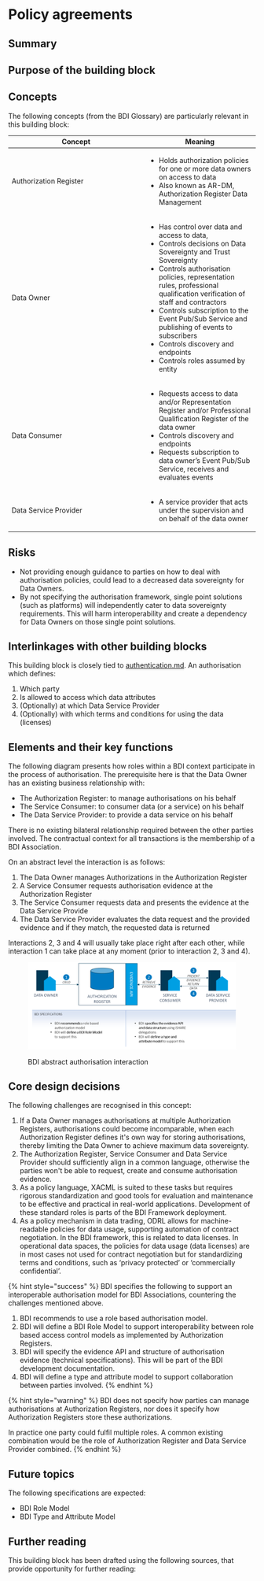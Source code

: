 # Policy agreements

## Summary

## Purpose of the building block

## Concepts

The following concepts (from the BDI Glossary) are particularly relevant in this building block:

<table><thead><tr><th width="262">Concept</th><th>Meaning</th></tr></thead><tbody><tr><td>Authorization Register</td><td><ul><li>Holds authorization policies for one or more data owners on access to data</li><li>Also known as AR-DM, Authorization Register Data Management</li></ul></td></tr><tr><td>Data Owner</td><td><ul><li>Has control over data and access to data,</li><li>Controls decisions on Data Sovereignty and Trust Sovereignty</li><li>Controls authorisation policies, representation rules, professional qualification verification of staff and contractors</li><li>Controls subscription to the Event Pub/Sub Service and publishing of events to subscribers</li><li>Controls discovery and endpoints</li><li>Controls roles assumed by entity</li></ul></td></tr><tr><td>Data Consumer</td><td><ul><li>Requests access to data and/or Representation Register and/or Professional Qualification Register of the data owner</li><li>Controls discovery and endpoints</li><li>Requests subscription to data owner’s Event Pub/Sub Service, receives and evaluates events</li></ul></td></tr><tr><td>Data Service Provider</td><td><ul><li>A service provider that acts under the supervision and on behalf of the data owner</li></ul></td></tr></tbody></table>

## Risks

* Not providing enough guidance to parties on how to deal with authorisation policies, could lead to a decreased data sovereignty for Data Owners.
* By not specifying the authorisation framework, single point solutions (such as platforms) will independently cater to data sovereignty requirements. This will harm interoperability and create a dependency for Data Owners on those single point solutions.

## Interlinkages with other building blocks

This building block is closely tied to [authentication.md](authentication.md "mention"). An authorisation which defines:

1. Which party
2. Is allowed to access which data attributes
3. (Optionally) at which Data Service Provider
4. (Optionally) with which terms and conditions for using the data (licenses)

## Elements and their key functions

The following diagram presents how roles within a BDI context participate in the process of authorisation. The prerequisite here is that the Data Owner has an existing business relationship with:

* The Authorization Register: to manage authorisations on his behalf
* The Service Consumer: to consumer data (or a service) on his behalf
* The Data Service Provider: to provide a data service on his behalf

There is no existing bilateral relationship required between the other parties involved. The contractual context for all transactions is the membership of a BDI Association.

On an abstract level the interaction is as follows:

1. The Data Owner manages Authorizations in the Authorization Register
2. A Service Consumer requests authorisation evidence at the Authorization Register
3. The Service Consumer requests data and presents the evidence at the Data Service Provide
4. The Data Service Provider evaluates the data request and the provided evidence and if they match, the requested data is returned

Interactions 2, 3 and 4 will usually take place right after each other, while interaction 1 can take place at any moment (prior to interaction 2, 3 and 4).

<figure><img src="../../.gitbook/assets/image (2).png" alt=""><figcaption><p>BDI abstract authorisation interaction</p></figcaption></figure>

## Core design decisions

The following challenges are recognised in this concept:

1. If a Data Owner manages authorisations at multiple Authorization Registers, authorisations could become incomparable, when each Authorization Register defines it's own way for storing authorisations, thereby limiting the Data Owner to achieve maximum data sovereignty.
2. The Authorization Register, Service Consumer and Data Service Provider should sufficiently align in a common language, otherwise the parties won't be able to request, create and consume authorisation evidence.
3. As a policy language, XACML is suited to these tasks but requires rigorous standardization and good tools for evaluation and maintenance to be effective and practical in real-world applications. Development of these standard roles is parts of the BDI Framework deployment.
4. As a policy mechanism in data trading, ODRL allows for machine-readable policies for data usage, supporting automation of contract negotiation. In the BDI framework, this is related to data licenses. In operational data spaces, the policies for data usage (data licenses) are in most cases not used for contract negotiation but for standardizing terms and conditions, such as ‘privacy protected’ or ‘commercially confidential’.

{% hint style="success" %}
BDI specifies the following to support an interoperable authorisation model for BDI Associations, countering the challenges mentioned above.

1. BDI recommends to use a role based authorisation model.
2. BDI will define a BDI Role Model to support interoperability between role based access control models as implemented by Authorization Registers.
3. BDI will specify the evidence API and structure of authorisation evidence (technical specifications). This will be part of the BDI development documentation.
4. BDI will define a type and attribute model to support collaboration between parties involved.
{% endhint %}

{% hint style="warning" %}
BDI does not specify how parties can manage authorisations at Authorization Registers, nor does it specify how Authorization Registers store these authorizations.

In practice one party could fulfil multiple roles. A common existing combination would be the role of Authorization Register and Data Service Provider combined.
{% endhint %}

## Future topics

The following specifications are expected:

* BDI Role Model
* BDI Type and Attribute Model

## Further reading

This building block has been drafted using the following sources, that provide opportunity for further reading:
